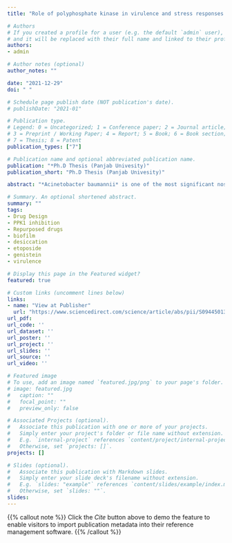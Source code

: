 ```yaml
---
title: "Role of polyphosphate kinase in virulence and stress responses of Acinetobacter baumannii"

# Authors
# If you created a profile for a user (e.g. the default `admin` user), write the username (folder name) here 
# and it will be replaced with their full name and linked to their profile.
authors:
- admin

# Author notes (optional)
author_notes: ""

date: "2021-12-29"
doi: " "

# Schedule page publish date (NOT publication's date).
# publishDate: "2021-01"

# Publication type.
# Legend: 0 = Uncategorized; 1 = Conference paper; 2 = Journal article;
# 3 = Preprint / Working Paper; 4 = Report; 5 = Book; 6 = Book section;
# 7 = Thesis; 8 = Patent
publication_types: ["7"]

# Publication name and optional abbreviated publication name.
publication: "*Ph.D Thesis (Panjab Univesity)"
publication_short: "Ph.D Thesis (Panjab Univesity)"

abstract: "*Acinetobacter baumannii* is one of the most significant nosocomial pathogen responsible for substantial morbidity and mortality due to multidrug resistance. Polyphosphates (polyP) are important for the production of virulence factors and stress management in bacteria. PolyP is synthesized by polyphosphate kinase (PPK) which is highly conserved among microorganisms. In this study polyphosphate kinase 1 of *A. baumannii* ATCC 17978 (AbPPK1) was cloned and expressed in *E. coli* BL21 (DE3). Enzyme activity of 80 kDa recombinant AbPPK1 and its mutants, AbPPK1H443P and AbPPK1H443P-H601A was 299.86±66, 236.14±13.8 and 121±8.7 μM/min, respectively. Reduced activity of mutants highlighted the importance of active site histidines at position 443 and 601 for AbPPK1 activity. Virtual screening of synthetic and natural compounds and FDA approved drugs allowed the selection of etoposide and genistein which competitively inhibited AbPPK1 at IC50 of 27.53 and 24.38 μM, respectively. These molecules reduced the production of virulence factors in A. baumannii. There was significant (p≤0.05) reduction in biofilm formation and surface motility in *A. baumannii* ATCC 17978 and the clinical isolates. Genistein in combination with tobramycin further reduced biofilm formation in *A. baumannii*. Etoposide and genistein led to decrease in survival of *A. baumannii* under desiccation conditions. RNA polymerase sigma factor, rpoS, critical for survival and virulence, was down-regulated by etoposide and gensitein. The expression of exopolyphosphatase (PPX), polyP degrading enzyme was increased with concomitant reduction in cellular polyP level, critical for the production of virulence determinants. In the absence of PPK orthologue in humans, etoposide and genistein could be sought as novel therapeutic option to supplement the existing antibiotics against *A. baumannii*."

# Summary. An optional shortened abstract.
summary: ""
tags:
- Drug Design
- PPK1 inhibition
- Repurposed drugs
- biofilm
- desiccation
- etoposide
- genistein
- virulence

# Display this page in the Featured widget?
featured: true

# Custom links (uncomment lines below)
links:
- name: "View at Publisher"
  url: "https://www.sciencedirect.com/science/article/abs/pii/S094450132030495X?via%3Dihub"
url_pdf: 
url_code: ''
url_dataset: ''
url_poster: ''
url_project: ''
url_slides: ''
url_source: ''
url_video: ''

# Featured image
# To use, add an image named `featured.jpg/png` to your page's folder. 
# image: featured.jpg
#   caption: ""
#   focal_point: ""
#   preview_only: false

# Associated Projects (optional).
#   Associate this publication with one or more of your projects.
#   Simply enter your project's folder or file name without extension.
#   E.g. `internal-project` references `content/project/internal-project/index.md`.
#   Otherwise, set `projects: []`.
projects: []

# Slides (optional).
#   Associate this publication with Markdown slides.
#   Simply enter your slide deck's filename without extension.
#   E.g. `slides: "example"` references `content/slides/example/index.md`.
#   Otherwise, set `slides: ""`.
slides:
---
```


{{% callout note %}}
Click the *Cite* button above to demo the feature to enable visitors to import publication metadata into their reference management software.
{{% /callout %}}

